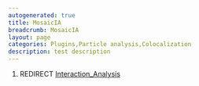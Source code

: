 ```yaml
---
autogenerated: true
title: MosaicIA
breadcrumb: MosaicIA
layout: page
categories: Plugins,Particle analysis,Colocalization
description: test description
---
```


1.  REDIRECT [Interaction\_Analysis](Interaction_Analysis)

  

